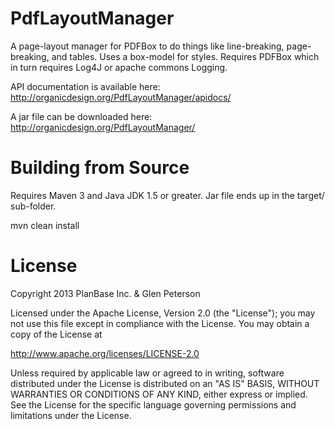 PdfLayoutManager
================

A page-layout manager for PDFBox to do things like line-breaking, page-breaking, and tables.  Uses a box-model for styles.  Requires PDFBox which in turn requires Log4J or apache commons Logging.

API documentation is available here:
http://organicdesign.org/PdfLayoutManager/apidocs/

A jar file can be downloaded here:
http://organicdesign.org/PdfLayoutManager/

Building from Source
====================
Requires Maven 3 and Java JDK 1.5 or greater.  Jar file ends up in the target/ sub-folder.

mvn clean install

License
=======
Copyright 2013 PlanBase Inc. & Glen Peterson

Licensed under the Apache License, Version 2.0 (the "License");
you may not use this file except in compliance with the License.
You may obtain a copy of the License at

http://www.apache.org/licenses/LICENSE-2.0

Unless required by applicable law or agreed to in writing, software
distributed under the License is distributed on an "AS IS" BASIS,
WITHOUT WARRANTIES OR CONDITIONS OF ANY KIND, either express or implied.
See the License for the specific language governing permissions and
limitations under the License.
